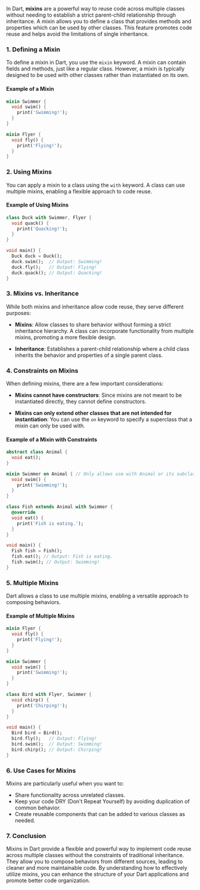 In Dart, **mixins** are a powerful way to reuse code across multiple classes without needing to establish a strict parent-child relationship through inheritance. A mixin allows you to define a class that provides methods and properties which can be used by other classes. This feature promotes code reuse and helps avoid the limitations of single inheritance.

### 1. **Defining a Mixin**

To define a mixin in Dart, you use the `mixin` keyword. A mixin can contain fields and methods, just like a regular class. However, a mixin is typically designed to be used with other classes rather than instantiated on its own.

#### Example of a Mixin

```dart
mixin Swimmer {
  void swim() {
    print('Swimming!');
  }
}

mixin Flyer {
  void fly() {
    print('Flying!');
  }
}
```

### 2. **Using Mixins**

You can apply a mixin to a class using the `with` keyword. A class can use multiple mixins, enabling a flexible approach to code reuse.

#### Example of Using Mixins

```dart
class Duck with Swimmer, Flyer {
  void quack() {
    print('Quacking!');
  }
}

void main() {
  Duck duck = Duck();
  duck.swim();  // Output: Swimming!
  duck.fly();   // Output: Flying!
  duck.quack(); // Output: Quacking!
}
```

### 3. **Mixins vs. Inheritance**

While both mixins and inheritance allow code reuse, they serve different purposes:

- **Mixins**: Allow classes to share behavior without forming a strict inheritance hierarchy. A class can incorporate functionality from multiple mixins, promoting a more flexible design.
  
- **Inheritance**: Establishes a parent-child relationship where a child class inherits the behavior and properties of a single parent class.

### 4. **Constraints on Mixins**

When defining mixins, there are a few important considerations:

- **Mixins cannot have constructors**: Since mixins are not meant to be instantiated directly, they cannot define constructors.

- **Mixins can only extend other classes that are not intended for instantiation**: You can use the `on` keyword to specify a superclass that a mixin can only be used with.

#### Example of a Mixin with Constraints

```dart
abstract class Animal {
  void eat();
}

mixin Swimmer on Animal { // Only allows use with Animal or its subclasses
  void swim() {
    print('Swimming!');
  }
}

class Fish extends Animal with Swimmer {
  @override
  void eat() {
    print('Fish is eating.');
  }
}

void main() {
  Fish fish = Fish();
  fish.eat(); // Output: Fish is eating.
  fish.swim(); // Output: Swimming!
}
```

### 5. **Multiple Mixins**

Dart allows a class to use multiple mixins, enabling a versatile approach to composing behaviors.

#### Example of Multiple Mixins

```dart
mixin Flyer {
  void fly() {
    print('Flying!');
  }
}

mixin Swimmer {
  void swim() {
    print('Swimming!');
  }
}

class Bird with Flyer, Swimmer {
  void chirp() {
    print('Chirping!');
  }
}

void main() {
  Bird bird = Bird();
  bird.fly();   // Output: Flying!
  bird.swim();  // Output: Swimming!
  bird.chirp(); // Output: Chirping!
}
```

### 6. **Use Cases for Mixins**

Mixins are particularly useful when you want to:

- Share functionality across unrelated classes.
- Keep your code DRY (Don't Repeat Yourself) by avoiding duplication of common behavior.
- Create reusable components that can be added to various classes as needed.

### 7. **Conclusion**

Mixins in Dart provide a flexible and powerful way to implement code reuse across multiple classes without the constraints of traditional inheritance. They allow you to compose behaviors from different sources, leading to cleaner and more maintainable code. By understanding how to effectively utilize mixins, you can enhance the structure of your Dart applications and promote better code organization.
